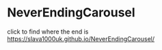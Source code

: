 # NeverEndingCarousel
click to find where the end is
https://slava1000uk.github.io/NeverEndingCarousel/
